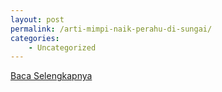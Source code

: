 ```yaml
---
layout: post
permalink: /arti-mimpi-naik-perahu-di-sungai/
categories:
    - Uncategorized
---
```


[Baca Selengkapnya](/10)
